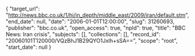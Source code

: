 {
  "target_url": "http://news.bbc.co.uk/1/hi/in_depth/middle_east/2009/iran/default.stm", 
  "end_date": null, 
  "date": "2006-01-01T12:00:00", 
  "slug": 31260693, 
  "publisher": "bbc.co.uk", 
  "open_access": true, 
  "npld": true, 
  "title": "BBC News: Iran crisis", 
  "subjects": [], 
  "collections": [], 
  "record_id": "20060101T120000/VQzBhJ1B29QYO1Jxlh+sSA==", 
  "scope": "root", 
  "start_date": null
}

